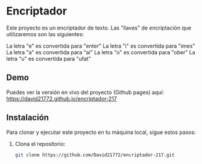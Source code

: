 # Encriptador

Este proyecto es un encriptador de texto. Las "llaves" de encriptación que utilizaremos son las siguientes:

La letra "e" es convertida para "enter"
La letra "i" es convertida para "imes"
La letra "a" es convertida para "ai"
La letra "o" es convertida para "ober"
La letra "u" es convertida para "ufat"

## Demo

Puedes ver la versión en vivo del proyecto (Github pages) aquí: https://david21772.github.io/encriptador-217

## Instalación

Para clonar y ejecutar este proyecto en tu máquina local, sigue estos pasos:

1. Clona el repositorio:
   ```bash
   git clone https://github.com/David21772/encriptador-217.git
